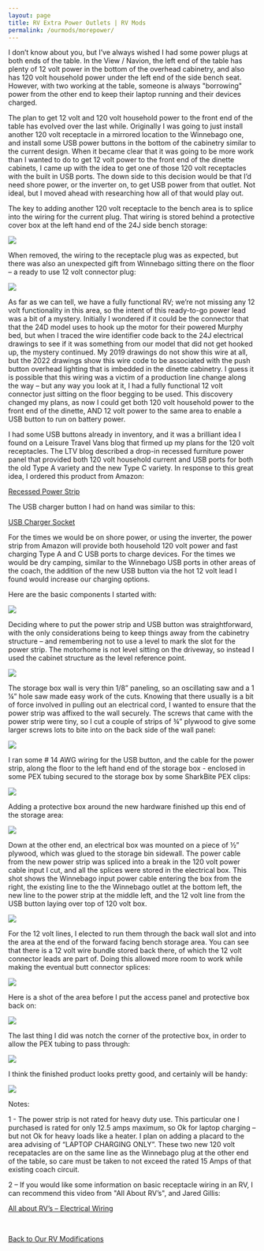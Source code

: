 ```yaml
---
layout: page
title: RV Extra Power Outlets | RV Mods
permalink: /ourmods/morepower/
---
```


I don’t know about you, but I’ve always wished I had some power plugs at both ends of the table.  In the View / Navion, the left end of the table has plenty of 12 volt power in the bottom of the overhead cabinetry, and also has 120 volt household power under the left end of the side bench seat.  However, with two working at the table, someone is always "borrowing" power from the other end to keep their laptop running and their devices charged.  

The plan to get 12 volt and 120 volt household power to the front end of the table has evolved over the last while.  Originally I was going to just install another 120 volt receptacle in a mirrored location to the Winnebago one, and install some USB power buttons in the bottom of the cabinetry similar to the current design.  When it became clear that it was going to be more work than I wanted to do to get 12 volt power to the front end of the dinette cabinets, I came up with the idea to get one of those 120 volt receptacles with the built in USB ports.  The down side to this decision would be that I’d need shore power, or the inverter on, to get USB power from that outlet.  Not ideal, but I moved ahead with researching how all of that would play out.

The key to adding another 120 volt receptacle to the bench area is to splice into the wiring for the current plug.  That wiring is stored behind a protective cover box at the left hand end of the 24J side bench storage:

<img src="/assets/webmorepower4.jpg"/>

When removed, the wiring to the receptacle plug was as expected, but there was also an unexpected gift from Winnebago sitting there on the floor – a ready to use 12 volt connector plug:

<img src="/assets/webmorepower5.jpg"/>

As far as we can tell, we have a fully functional RV; we’re not missing any 12 volt functionality in this area, so the intent of this ready-to-go power lead was a bit of a mystery.  Initially I wondered if it could be the connector that that the 24D model uses to hook up the motor for their powered Murphy bed, but when I traced the wire identifier code back to the 24J electrical drawings to see if it was something from our model that did not get hooked up, the mystery continued.  My 2019 drawings do not show this wire at all, but the 2022 drawings show this wire code to be associated with the push button overhead lighting that is imbedded in the dinette cabinetry.  I guess it is possible that this wiring was a victim of a production line change along the way – but any way you look at it, I had a fully functional 12 volt connector just sitting on the floor begging to be used.  This discovery changed my plans, as now I could get both 120 volt household power to the front end of the dinette, AND 12 volt power to the same area to enable a USB button to run on battery power.

I had some USB buttons already in inventory, and it was a brilliant idea I found on a Leisure Travel Vans blog that firmed up my plans for the 120 volt receptacles.  The LTV blog described a drop-in recessed furniture power panel that provided both 120 volt household current and USB ports for both the old Type A variety and the new Type C variety.  In response to this great idea, I ordered this product from Amazon:

[Recessed Power Strip](https://www.amazon.ca/gp/product/B09BN95V5J/ref=ppx_od_dt_b_asin_title_s01?ie=UTF8&psc=1)

The USB charger button I had on hand was similar to this:

[USB Charger Socket](https://www.amazon.ca/LinkStyle-Waterproof-Indicator-Charging-Motorcycle/dp/B07GF18DS4/ref=sr_1_5?crid=2LAO9SEGOFPP0&keywords=12+volt+usb+charger+port&qid=1658687421&sprefix=12+volt+usb+charger+port%2Caps%2C202&sr=8-5)

For the times we would be on shore power, or using the inverter, the power strip from Amazon will provide both household 120 volt power and fast charging Type A and C USB ports to charge devices.  For the times we would be dry camping, similar to the Winnebago USB ports in other areas of the coach, the addition of the new USB button via the hot 12 volt lead I found would increase our charging options.

Here are the basic components I started with:

<img src="/assets/webmorepower1.jpg"/>

Deciding where to put the power strip and USB button was straightforward, with the only considerations being to keep things away from the cabinetry structure – and remembering not to use a level to mark the slot for the power strip.  The motorhome is not level sitting on the driveway, so instead I used the cabinet structure as the level reference point.

<img src="/assets/webmorepower2.jpg"/>

The storage box wall is very thin 1/8” paneling, so an oscillating saw and a 1 ¼” hole saw made easy work of the cuts.  Knowing that there usually is a bit of force involved in pulling out an electrical cord, I wanted to ensure that the power strip was affixed to the wall securely.  The screws that came with the power strip were tiny, so I cut a couple of strips of ¾” plywood to give some larger screws lots to bite into on the back side of the wall panel:

<img src="/assets/webmorepower3.jpg"/>

I ran some # 14 AWG wiring for the USB button, and the cable for the power strip, along the floor to the left hand end of the storage box - enclosed in some PEX tubing secured to the storage box by some SharkBite PEX clips:

<img src="/assets/webmorepower6.jpg"/>

Adding a protective box around the new hardware finished up this end of the storage area:

<img src="/assets/webmorepower15.jpg"/>

Down at the other end, an electrical box was mounted on a piece of ½” plywood, which was glued to the storage bin sidewall.  The power cable from the new power strip was spliced into a break in the 120 volt power cable input I cut, and all the splices were stored in the electrical box.  This shot shows the Winnebago input power cable entering the box from the right, the existing line to the the Winnebago outlet at the bottom left, the new line to the power strip at the middle left, and the 12 volt line from the USB button laying over top of 120 volt box.

<img src="/assets/webmorepower8.jpg"/>

For the 12 volt lines, I elected to run them through the back wall slot and into the area at the end of the forward facing bench storage area.   You can see that there is a 12 volt wire bundle stored back there, of which the 12 volt connector leads are part of.  Doing this allowed more room to work while making the eventual butt connector splices:

<img src="/assets/webmorepower9.jpg"/>

Here is a shot of the area before I put the access panel and protective box back on:

<img src="/assets/webmorepower10.jpg"/>

The last thing I did was notch the corner of the protective box, in order to allow the PEX tubing to pass through:

<img src="/assets/webmorepower11.jpg"/>

I think the finished product looks pretty good, and certainly will be handy:

<img src="/assets/webmorepower13.jpg"/>

Notes:

1 - The power strip is not rated for heavy duty use.  This particular one I purchased is rated for only 12.5 amps maximum, so Ok for laptop charging – but not Ok for heavy loads like a heater.  I plan on adding a placard to the area advising of “LAPTOP CHARGING ONLY”.  These two new 120 volt recepatacles are on the same line as the  Winnebago plug at the other end of the table, so care must be taken to not exceed the rated 15 Amps of that existing coach circuit.

2 – If you would like some information on basic receptacle wiring in an RV, I can recommend this video from "All About RV’s", and Jared Gillis:

[All about RV’s – Electrical Wiring](https://www.youtube.com/watch?v=HUJDexXDjm0&list=PLrrS07NUXCMdduq5GoynST9poRQp055rq&index=23&t=620s)

<br>

[Back to Our RV Modifications](/ourmods/)
